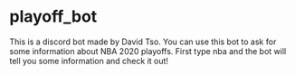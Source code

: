 # playoff_bot

This is a discord bot made by David Tso. You can use this bot to ask for some information about NBA 2020 playoffs. First type nba and the bot will tell you some information and check it out!
